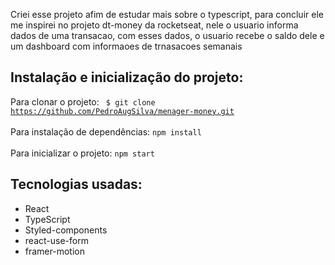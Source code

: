 <p> Criei esse projeto afim de estudar mais sobre o typescript, para concluir ele me inspirei no projeto dt-money da rocketseat, nele o usuario informa dados de uma transacao, com esses dados, o usuario recebe o saldo dele e um dashboard com informaoes de trnasacoes semanais</p>

## Instalação e inicialização do projeto:
Para clonar o projeto:
<code> $ git clone https://github.com/PedroAugSilva/menager-money.git</code> <br><br>
Para instalação de dependências:
<code>npm install</code> <br><br>
Para inicializar o projeto:
<code>npm start</code>

## Tecnologias usadas: 
<ul>
  <li>React</li>
  <li>TypeScript</li>
  <li>Styled-components</li>
  <li>react-use-form</li>
  <li>framer-motion</li>
</ul>
